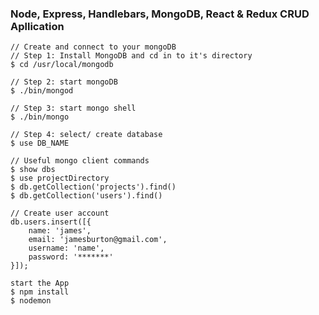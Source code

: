 ### Node, Express, Handlebars, MongoDB, React & Redux CRUD Apllication

```
// Create and connect to your mongoDB
// Step 1: Install MongoDB and cd in to it's directory
$ cd /usr/local/mongodb

// Step 2: start mongoDB
$ ./bin/mongod

// Step 3: start mongo shell
$ ./bin/mongo

// Step 4: select/ create database
$ use DB_NAME
```

```
// Useful mongo client commands
$ show dbs
$ use projectDirectory
$ db.getCollection('projects').find()
$ db.getCollection('users').find()
```

```
// Create user account
db.users.insert([{
    name: 'james',
    email: 'jamesburton@gmail.com',
    username: 'name',
    password: '*******'
}]);
```

```
start the App
$ npm install
$ nodemon
```
